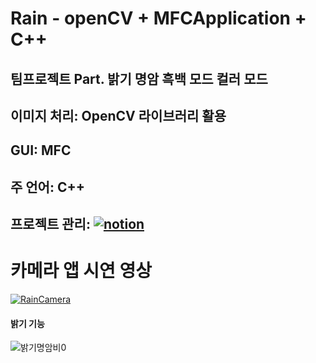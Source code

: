 # Rain - openCV + MFCApplication + C++
## 팀프로젝트 Part. 밝기 명암 흑백 모드 컬러 모드 
## 이미지 처리: OpenCV 라이브러리 활용 
## GUI: MFC 
## 주 언어: C++ 
## 프로젝트 관리:  [![notion](https://img.shields.io/badge/notion-0?style=for-the-badge&logo=notion&logoColor=white)](https://grizzled-opinion-a02.notion.site/f2bd4d8dc78e41f48f369537ae7e3307?pvs=4) 

# 카메라 앱 시연 영상
[![RainCamera](https://img.youtube.com/vi/ysjO404VQeE/0.jpg)](https://youtu.be/ysjO404VQeE)

#### 밝기 기능
![밝기명암비0](https://github.com/changdonghyuk/rain-CAMARA-APP-Project_MFC/assets/149138756/c019802e-c6b9-451d-b427-9a80d5d2813f&width="50%"&"height="50%")

